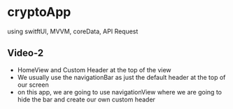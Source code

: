 # cryptoApp
using switftUI, MVVM, coreData, API Request

## Video-2
- HomeView and Custom Header at the top of the view
- We usually use the navigationBar as just the default header at the top of our screen
- on this app, we are going to use navigationView where we are going to hide the bar and create our own custom header

